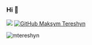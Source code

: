 ### Hi 👋

![](https://visitor-badge.glitch.me/badge?page_id=mtereshyn)
[![GitHub Maksym Tereshyn](https://img.shields.io/github/followers/vtereshyn?label=follow&style=social)](https://github.com/vtereshyn)

<img src="https://github-readme-stats.vercel.app/api?username=mtereshyn&show_icons=true&theme=synthwave" alt="mtereshyn" />
